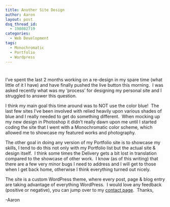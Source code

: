 ```yaml
---
title: Another Site Design
author: Aaron
layout: post
dsq_thread_id:
  - 198082719
categories:
  - Web Development
tags:
  - Monochromatic
  - Portfolio
  - Wordpress
---
```

# 

I’ve spent the last 2 months working on a re-design in my spare time (what little of it I have) and have finally pushed the live button this morning.  I was asked recently what was my ‘process’ for designing my personal site and I struggled to answer this question.

I think my main goal this time around was to NOT use the color blue!  The last few sites I’ve been involved with relied heavily upon various shades of blue and I really needed to get do something different.  When mocking up my new design in Photoshop it didn’t really dawn upon me until I started coding the site that I went with a Monochromatic color scheme, which allowed me to showcase my featured works and photography.

The other goal in doing any version of my Portfolio site is to showcase my skills, I tend to do this not only with my Portfolio list but the actual site & design itself.  I think some times the Delivery gets a bit lost in translation compared to the showcase of other work.  I know (as of this writing) that there are a few very minor bugs I need to address and I will get to those when I get back home, otherwise I think everything turned out nicely.

The site is a custom WordPress theme, where every post, page & blog entry are taking advantage of everything WordPress.  I would love any feedback (positive or negative), you can jump over to my [contact page][1].  Thanks,

 [1]: /contact

-Aaron